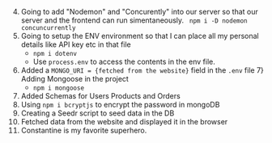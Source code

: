 4) Going to add "Nodemon" and "Concurently" into our server so that our server and the frontend can run simentaneously.
   ``` npm i -D nodemon concuncurrently```
5) Going to setup the ENV environment so that I can place all my personal details like API key etc in that file
   -  ```npm i dotenv```
   -  Use ```process.env``` to access the contents in the env file.
6) Added a ```MONGO_URI = {fetched from the website}``` field in the ```.env``` file
7} Adding Mongoose in the project
   -  ```npm i mongoose```
8) Added Schemas for Users Products and Orders
9) Using ```npm i bcryptjs``` to encrypt the password in mongoDB
10)   Creating a Seedr script to seed data in the DB
11)   Fetched data from the website and displayed it in the browser
12)   Constantine is my favorite superhero.